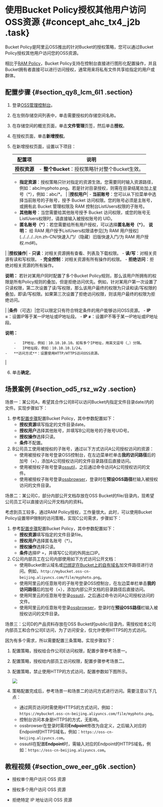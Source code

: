 # 使用Bucket Policy授权其他用户访问OSS资源 {#concept_ahc_tx4_j2b .task}

Bucket Policy是阿里云OSS推出的针对Bucket的授权策略，您可以通过Bucket Policy授权其他用户访问您的OSS资源。

相比于[RAM Policy](../../../../cn.zh-CN/用户指南/（隐藏）旧版用户指南/授权管理/授权策略管理.md#)，Bucket Policy支持在控制台直接进行图形化配置操作，并且Bucket拥有者直接可以进行访问授权，通常用来将私有文件共享给指定的用户或群体。

## 配置步骤 {#section_qy8_lcm_6l1 .section}

1.  登录[OSS管理控制台](https://oss.console.aliyun.com/)。
2.  在左侧存储空间列表中，单击需要授权的存储空间名称。
3.  在存储空间的概览页面，单击**文件管理**页签，然后单击**授权**。
4.  在授权页面，单击**新增授权**。
5.  在新增授权页面，设置以下项目： 

    |配置项|说明|
    |---|--|
    |**授权资源**|     -   **整个Bucket**：授权策略针对整个Bucket生效。
    -   **指定资源**：授权策略只针对指定的资源生效。您需要同时输入资源路径，例如：abc/myphoto.png。若是针对目录授权，则需在目录结尾处加上星号（\*），例如：abc/\*。
 |
    |**授权用户**|     -   **当前账号**：您可以从下拉菜单中选择当前账号的子账号，授予 Bucket 访问权限。您的账号必须是主账号，或拥有此 Bucket 管理权限及 RAM 控制台ListUsers权限的子账号。
    -   **其他账号**：当您需要给其他账号授予 Bucket 访问权限，或您的账号无ListUsers权限时，请直接输入被授权账号的 UID。
    -   **匿名账号（\*）**：若您需要给所有用户授权，可以选择**匿名账号（\*）**。
 **说明：** 给 RAM 用户授予ListUsers权限请参见[为 RAM 用户授权](../../../../cn.zh-CN/快速入门/（隐藏）旧版快速入门/为 RAM 用户授权.md#)。

 |
    |**授权操作**|     -   **只读**：对相关资源拥有查看、列表及下载权限。
    -   **读/写**：对相关资源有读和写权限。
    -   **完全控制**：对相关资源有所有操作的权限。
    -   **拒绝访问**：拒绝对相关资源的所有操作。

**说明：** 若针对某用户同时配置了多个Bucket Policy规则，那么该用户所拥有的权限是所有Policy规则的叠加，但是拒绝访问优先。例如，针对某用户第一次设置了只读权限，第二次设置了读/写权限，那么该用户最终的权限为只读和读/写权限的叠加，即读/写权限。如果第三次设置了拒绝访问权限，则该用户最终的权限为拒绝访问。

 |
    |**条件**（可选）|您可以限定只有符合特定条件的用户能够访问OSS资源。     -   **IP =**：设置IP等于某一IP地址或IP地址段。
    -   **IP ≠**：设置IP不等于某一IP地址或IP地址段。

**说明：** 

        -   IP地址，例如：10.10.10.10。如有多个IP地址，用英文逗号（,）分隔。
        -   IP地址段，例如：10.10.10.1/24。
    -   **访问方式**：设置使用HTTP/HTTPS访问OSS资源。
 |

6.  单击**确定**。

## 场景案例 {#section_od5_rsz_w2y .section}

场景一：某公司A，希望其合作公司B可以访问Bucket内指定文件目录date/内的文件。实现步骤如下：

1.  参考[配置步骤](#section_qy8_lcm_6l1)配置Bucket Policy，其中参数配置如下： 
    -   **授权资源**填写指定的文件目录date。
    -   **授权用户**选择其他账号，并填写B公司账号的子账号UID号。
    -   **授权操作**选择只读。
    -   **条件**不配置。
2.  B公司员工使用被授权的子账号，通过以下方式访问A公司授权访问的资源： 
    -   使用被授权子账号登录OSS控制台，在左边菜单栏单击**我的访问路径**后的加号（+），添加A公司授权访问的文件目录路径后直接访问。
    -   使用被授权子账号登录[ossutil](../../../../cn.zh-CN/常用工具/命令行工具ossutil/概述.md#)，之后通过命令访问A公司授权访问的文件。
    -   使用被授权子账号登录[ossbrowser](../../../../cn.zh-CN/常用工具/图形化管理工具ossbrowser/快速开始.md#)，登录时在**预设OSS路径**栏输入被授权访问的文件目录。

场景二：某公司C，部分内部公开文档存放在OSS Bucket的file/目录内，现希望公司员工可以直接访问公开文档内的资料。

考虑到员工较多，通过RAM Policy授权，工作量很大。此时，可以使用Bucket Policy设置带IP限制的访问策略，实现C公司需求，步骤如下：

1.  参考[配置步骤](#section_qy8_lcm_6l1)配置Bucket Policy，其中参数配置如下： 
    -   **授权资源**填写指定的文件目录file。
    -   **授权用户**选择匿名账号（\*）。
    -   **授权操作**选择只读。
    -   **条件**选择IP =，并填写C公司的外网出口IP。
2.  C公司内部员工在公司内部使用如下方式访问公开文档： 
    -   使用Bucket默认域名或[已绑定在Bucket上的自有域名](cn.zh-CN/控制台用户指南/管理存储空间/管理域名/绑定自定义域名.md#)加文件路径进行访问。例如，`http://mybucket.oss-cn-beijing.aliyuncs.com/file/myphoto.png`。
    -   使用阿里云的任意账号的子账号登录OSS控制台，在左边菜单栏单击**我的访问路径**后的加号（+），添加内部公开文档的目录路径后直接访问。
    -   使用阿里云的任意账号登录[ossutil](../../../../cn.zh-CN/常用工具/命令行工具ossutil/概述.md#)，之后通过命令访问A公司授权访问的文件。
    -   使用阿里云的任意账号登录[ossbrowser](../../../../cn.zh-CN/常用工具/图形化管理工具ossbrowser/快速开始.md#)，登录时在**预设OSS路径**栏输入被授权访问的文件目录。

场景三：公司D的产品资料存放在OSS Bucket的public/目录内，需授权给本公司内部员工和合作公司E访问，为了访问安全，仅允许使用HTTPS的方式访问。

因为有多个需求，所以需要配置三条策略，实现步骤如下：

1.  配置策略，授权给合作公司E访问权限，配置步骤参考场景一。
2.  配置策略，授权给内部员工访问权限，配置步骤参考场景二。
3.  配置策略，禁止使用HTTP的方式访问，配置参数如下图所示。 

    ![](http://static-aliyun-doc.oss-cn-hangzhou.aliyuncs.com/assets/img/15400/156802626638166_zh-CN.png)

4.  策略配置完成后，参考场景一和场景二的访问方式进行访问。需要注意以下几点： 
    -   通过网页访问时需使用HTTPS的方式访问，例如：`https://mybucket.oss-cn-beijing.aliyuncs.com/file/myphoto.png`。
    -   控制台访问本身是HTTPS的方式，无影响。
    -   ossbrowser在登录时需将**Endpoint**修改为自定义，之后输入对应的Endpoint的HTTPS域名，例如：`https://oss-cn-beijing.aliyuncs.com`。
    -   ossutil在配置**Endpoint**时，需输入对应的Endpoint的HTTPS域名，例如：`https://oss-cn-beijing.aliyuncs.com`。

## 教程视频 {#section_owe_eer_g6k .section}

-   授权单个用户访问 OSS 资源

      

-   授权多个用户访问 OSS 资源

      

-   拒绝特定 IP 地址访问 OSS 资源

      


